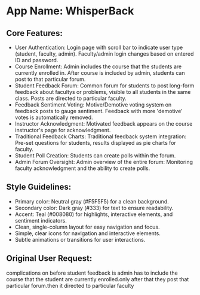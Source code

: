 # **App Name**: WhisperBack

## Core Features:

- User Authentication: Login page with scroll bar to indicate user type (student, faculty, admin). Faculty/admin login changes based on entered ID and password.
- Course Enrollment: Admin includes the course that the students are currently enrolled in.  After course is included by admin, students can post to that particular forum.
- Student Feedback Forum: Common forum for students to post long-form feedback about facultys or problems, visible to all students in the same class. Posts are directed to particular faculty.
- Feedback Sentiment Voting: Motive/Demotive voting system on feedback posts to gauge sentiment. Feedback with more 'demotive' votes is automatically removed.
- Instructor Acknowledgment: Motivated feedback appears on the course instructor's page for acknowledgment.
- Traditional Feedback Charts: Traditional feedback system integration: Pre-set questions for students, results displayed as pie charts for faculty.
- Student Poll Creation: Students can create polls within the forum.
- Admin Forum Oversight: Admin overview of the entire forum: Monitoring faculty acknowledgment and the ability to create polls.

## Style Guidelines:

- Primary color: Neutral gray (#F5F5F5) for a clean background.
- Secondary color: Dark gray (#333) for text to ensure readability.
- Accent: Teal (#008080) for highlights, interactive elements, and sentiment indicators.
- Clean, single-column layout for easy navigation and focus.
- Simple, clear icons for navigation and interactive elements.
- Subtle animations or transitions for user interactions.

## Original User Request:
complications on before student feedback is admin has to include the course that the student are currently enrolled.only after that they post that particular forum.then it directed to particular faculty
  